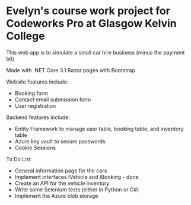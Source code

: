 # Evelyn's course work project for Codeworks Pro at Glasgow Kelvin College

This web app is to simulate a small car hire business (minus the payment bit)

Made with .NET Core 3.1 Razor pages with Bootstrap

Website features include:
* Booking form
* Contact email submission form
* User registration

Backend features include:
* Entity Framework to manage user table, booking table, and inventory table
* Azure key vault to secure passwords
* Cookie Sessions

To Do List
* General information page for the cars
* Implement interfaces IVehicle and IBooking - done
* Create an API for the vehicle inventory
* Write some Selenium tests (either in Python or C#)
* Implement the Azure blob storage